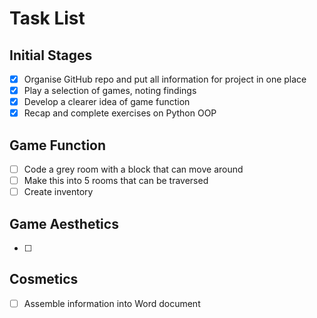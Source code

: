 # Task List

## Initial Stages
- [x] Organise GitHub repo and put all information for project in one place
- [x] Play a selection of games, noting findings
- [x] Develop a clearer idea of game function
- [x] Recap and complete exercises on Python OOP

## Game Function
- [ ] Code a grey room with a block that can move around
- [ ] Make this into 5 rooms that can be traversed
- [ ] Create inventory

## Game Aesthetics
- [ ] 

## Cosmetics
- [ ] Assemble information into Word document
